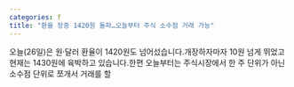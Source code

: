 ```yaml
---
categories: f
title: "환율 장중 1420원 돌파…오늘부터 주식 소수점 거래 가능"
---
```

 오늘(26일)은 원&middot;달러 환율이 1420원도 넘어섰습니다.개장하자마자 10원 넘게 뛰었고 현재는 1430원에 육박하고 있습니다.한편 오늘부터는 주식시장에서 한 주 단위가 아닌 소수점 단위로 쪼개서 거래를 할 